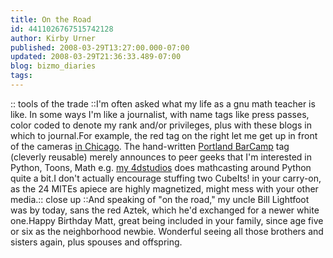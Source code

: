 ```yaml
---
title: On the Road
id: 4411026767515742128
author: Kirby Urner
published: 2008-03-29T13:27:00.000-07:00
updated: 2008-03-29T21:36:33.489-07:00
blog: bizmo_diaries
tags: 
---
```


[](https://blogger.googleusercontent.com/img/b/R29vZ2xl/AVvXsEifI-DAP6MATJkgk7i4wCZN6baP9KmvaWo9C6_cGfV7rp_9i6A-UcGu02c1Mq8P4od77B4ffdTwEBP-EXmZwNwY29e93ivAU6YhQ0Ma1Jon3ibYiPlVFam6vEDwKmFcXNBFwbEV/s1600-h/tools_trade_blog.jpg):: tools of the trade ::I'm often asked what my life as a gnu math teacher is like.  In some ways I'm like a journalist, with name tags like press passes, color coded to denote my rank and/or privileges, plus with these blogs in which to journal.For example, the red tag on the right let me get up in front of the cameras [in Chicago](http://worldgame.blogspot.com/2008/03/pycon-2008.html).  The hand-written [Portland BarCamp](http://worldgame.blogspot.com/2007/05/qyoobin.html) tag (cleverly reusable) merely announces to peer geeks that I'm interested in Python, Toons, Math e.g. [my 4dstudios](http://myspace.com/4dstudios) does mathcasting around Python quite a bit.I don't actually encourage stuffing two CubeIts! in your carry-on, as the 24 MITEs apiece are highly magnetized, might mess with your other media.[](https://blogger.googleusercontent.com/img/b/R29vZ2xl/AVvXsEj1-RIPImbDwGRjSe95I9PSk8a_aZ3T1sTVMO-cFiDJ4PYhdyJD1AON8D_x5lJ4YDuxCk3NSI7_rGQ0MrKJ7Ff60SORyJDy-bIXE8aSoGZiC22G9Pq-gtRp5LXWNK8KRh-YiRsc/s1600-h/road_show_2.jpg):: close up ::And speaking of "on the road," my uncle Bill Lightfoot was by today, sans the red Aztek, which he'd exchanged for a newer white one.[](https://blogger.googleusercontent.com/img/b/R29vZ2xl/AVvXsEjh8_gUSH495gop_lS1kdh8rUiBtbF3GesmPJgC475_Js5qx2-Wk_yFEv5cdPv37fC3KuVOiDu8VKzxBSU6RxNHu1jo7EYWFXyC5KlbDaQl-t6aMy0d2z6xBjVVUPJBDQ9qV4IX/s1600-h/uncle_bill.jpg)Happy Birthday Matt, great being included in your family, since age five or six as the neighborhood newbie.  Wonderful seeing all those brothers and sisters again, plus spouses and offspring.
